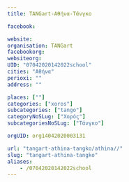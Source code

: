 ```yaml
---
title: TANGart-Αθήνα-Τάνγκο

facebook:

website:
organisation: TANGart
facebookorg:
websiteorg:
UID: "07042020142022school"
cities: "Αθήνα"
perioxi: ""
address: ""

places: [""]
categories: ["xoros"]
subcategories: ["tango"]
categoryNoSLug: ["Χορός"]
subcategoriesNoSLug: ["Τάνγκο"]

orgUID: org14042020003131

url: "tangart-athina-tangko/athina//"
slug: "tangart-athina-tangko"
aliases:
    - /07042020142022school
---
```





